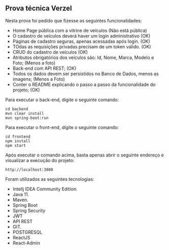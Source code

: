 <h2>Prova técnica Verzel</h2>

Nesta prova foi pedido que fizesse as seguintes funcionalidades:
* Home Page pública com a vitrine de veículos (Não está pública)
* O cadastro de veículos deverá haver um login administrativo (OK)
* Páginas de cadastro seguras, apenas acessadas após login. (OK) 
* TOdas as requisições privadas precisam de um token válido. (OK)
* CRUD do cadastro de veículos (OK)
* Atributos obrigatórios dos veículos são: Id, Nome, Marca, Modelo e Foto; (Menos a foto)
* Back-end com API REST; (OK)
* Todos os dados devem ser persistidos no Banco de Dados, menos as imagens; (Menos a Foto)
* Conter o README explicando o passo a passo da funcionalidade do projeto; (OK)


Para executar o back-end, digite o seguinte comando:

```shell script
cd backend 
mvn clear install
mvn spring-boot:run 
```

Para executar o front-end, digite o seguinte comando:

```shell script
cd frontend 
npm install
npm start
```

Após executar o comando acima, basta apenas abrir o seguinte endereço e visualizar a execução do projeto:

```
http://localhost:3000
```

Foram utilizados as seguintes tecnologias:

* Intellj IDEA Community Edition.
* Java 11.
* Maven.
* Spring Boot
* Spring Security
* JWT
* API REST
* GIT.
* POSTGRESQL
* ReactJS
* React-Admin



